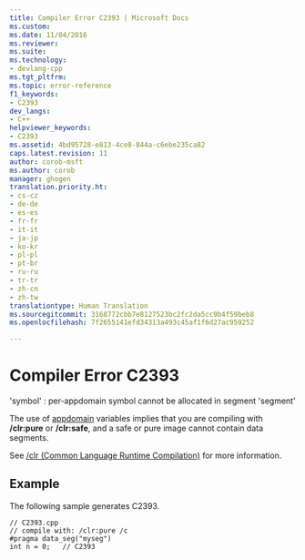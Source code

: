 ```yaml
---
title: Compiler Error C2393 | Microsoft Docs
ms.custom: 
ms.date: 11/04/2016
ms.reviewer: 
ms.suite: 
ms.technology:
- devlang-cpp
ms.tgt_pltfrm: 
ms.topic: error-reference
f1_keywords:
- C2393
dev_langs:
- C++
helpviewer_keywords:
- C2393
ms.assetid: 4bd95728-e813-4ce8-844a-c6ebe235ca82
caps.latest.revision: 11
author: corob-msft
ms.author: corob
manager: ghogen
translation.priority.ht:
- cs-cz
- de-de
- es-es
- fr-fr
- it-it
- ja-jp
- ko-kr
- pl-pl
- pt-br
- ru-ru
- tr-tr
- zh-cn
- zh-tw
translationtype: Human Translation
ms.sourcegitcommit: 3168772cbb7e8127523bc2fc2da5cc9b4f59beb8
ms.openlocfilehash: 7f2655141efd34313a493c45af1f6d27ac959252

---
```

# Compiler Error C2393
'symbol' : per-appdomain symbol cannot be allocated in segment 'segment'  
  
 The use of [appdomain](../../cpp/appdomain.md) variables implies that you are compiling with **/clr:pure** or **/clr:safe**, and a safe or pure image cannot contain data segments.  
  
 See [/clr (Common Language Runtime Compilation)](../../build/reference/clr-common-language-runtime-compilation.md) for more information.  
  
## Example  
 The following sample generates C2393.  
  
```  
// C2393.cpp  
// compile with: /clr:pure /c  
#pragma data_seg("myseg")  
int n = 0;   // C2393  
```


<!--HONumber=Jan17_HO2-->


